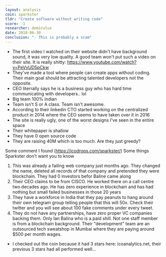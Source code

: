 ```yaml
---
layout: analysis
coin: sparkster
tldr: "Create software without writing code"
score: -1
researcher: demiculus
date: 2018-06-30
conclusion: "- This is probably a scam"
---
```


- The first video I watched on their website didn't have background sound, it was very low quality. A good team won't put such a video on their site. It is really shitty: https://www.youtube.com/watch?v=PeVvUD5pCkw
- They've made a tool where people can create apps without coding. Their main goal should be attracting talented developers not the opposite. 
- CEO literrally says he is a business guy who has hard time communicating with developers.. lol
- Big team 100% indian
- Team isn't S or A class. Team isn't awesome.
- According to their linkedin CTO started working on the centralized product in 2014 where the CEO seems to have taken over it in 2016
- The site is really ugly, one of the worst designs I've seen in the entire space
- Their whitepaper is shallow
- They have 0 open source code
- They are raising 40M which is too much. Are they just greedy?

Some comment I found (https://icodrops.com/sparkster/)
Some things Sparkster don't want you to know
1. This was already a failing web company just months ago. They changed the name, deleted all records of that company and pretended they were blockchain. They had 0 investors befor Baline came along
2. Their CEO claims to be from CISCO. He worked there on a call centre two decades ago. He has zero experience in blockchain and has had nothing but small failed businesses in those 20 years
3. They have a workforce in India that they pay peanuts to hang around their own telegram group telling people that this will 50x. Check their twitter and you will see about 100 fake comments under every tweet. 
4. They do not have any partnerships, have zero proper VC companies backing them. Only Ian Balina who is a paid shill. Not one staff member is from a blockchain background. Their "development" team are an outsourced tech sweatshop in Mumbai where they are paying around $500 per month wages.

- I checked out the coin because it had 3 stars here: icoanalytics.net, their previous 3 stars had all performed well...